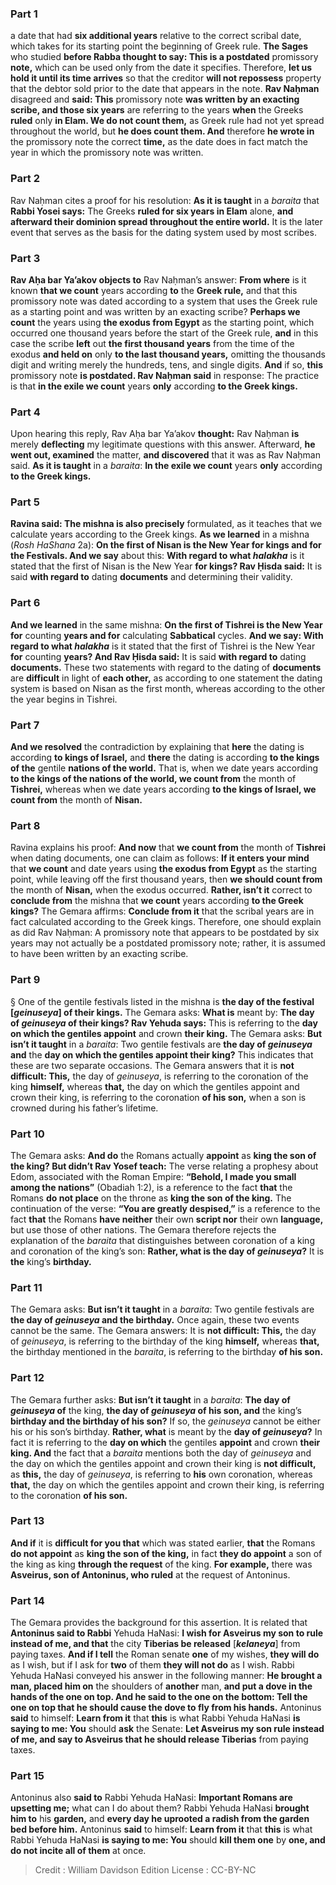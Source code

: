 
### Part 1
a date that had <b>six additional years</b> relative to the correct scribal date, which takes for its starting point the beginning of Greek rule. <b>The Sages</b> who studied <b>before Rabba thought to say: This is a postdated</b> promissory <b>note,</b> which can be used only from the date it specifies. Therefore, <b>let us hold it until its time arrives</b> so that the creditor <b>will not repossess</b> property that the debtor sold prior to the date that appears in the note. <b>Rav Naḥman</b> disagreed and <b>said: This</b> promissory note <b>was written by an exacting scribe, and those six years</b> are referring to the years <b>when</b> the Greeks <b>ruled</b> only <b>in Elam. We do not count them,</b> as Greek rule had not yet spread throughout the world, but <b>he does count them. And</b> therefore <b>he wrote in</b> the promissory note the correct <b>time,</b> as the date does in fact match the year in which the promissory note was written.

### Part 2
Rav Naḥman cites a proof for his resolution: <b>As it is taught</b> in a <i>baraita</i> that <b>Rabbi Yosei says:</b> The Greeks <b>ruled for six years in Elam</b> alone, <b>and afterward their dominion spread throughout the entire world.</b> It is the later event that serves as the basis for the dating system used by most scribes.

### Part 3
<b>Rav Aḥa bar Ya’akov objects to</b> Rav Naḥman’s answer: <b>From where</b> is it known <b>that we count</b> years according <b>to</b> the <b>Greek rule,</b> and that this promissory note was dated according to a system that uses the Greek rule as a starting point and was written by an exacting scribe? <b>Perhaps we count</b> the years using <b>the exodus from Egypt</b> as the starting point, which occurred one thousand years before the start of the Greek rule, <b>and</b> in this case the scribe <b>left</b> out <b>the first thousand years</b> from the time of the exodus <b>and held on</b> only <b>to the last thousand years,</b> omitting the thousands digit and writing merely the hundreds, tens, and single digits. <b>And</b> if so, <b>this</b> promissory note <b>is postdated. Rav Naḥman said</b> in response: The practice is that <b>in the exile we count</b> years <b>only</b> according <b>to the Greek kings.</b>

### Part 4
Upon hearing this reply, Rav Aḥa bar Ya’akov <b>thought:</b> Rav Naḥman <b>is</b> merely <b>deflecting</b> my legitimate questions with this answer. Afterward, <b>he went out, examined</b> the matter, <b>and discovered</b> that it was as Rav Naḥman said. <b>As it is taught</b> in a <i>baraita</i>: <b>In the exile we count</b> years <b>only</b> according <b>to the Greek kings.</b>

### Part 5
<b>Ravina said: The mishna is also precisely</b> formulated, as it teaches that we calculate years according to the Greek kings. <b>As we learned</b> in a mishna (<i>Rosh HaShana</i> 2a): <b>On the first of Nisan is the New Year for kings and for the Festivals. And we say</b> about this: <b>With regard to what <i>halakha</i></b> is it stated that the first of Nisan is the New Year <b>for kings? Rav Ḥisda said:</b> It is said <b>with regard to</b> dating <b>documents</b> and determining their validity.

### Part 6
<b>And we learned</b> in the same mishna: <b>On the first of Tishrei is the New Year for</b> counting <b>years and for</b> calculating <b>Sabbatical</b> cycles. <b>And we say: With regard to what <i>halakha</i></b> is it stated that the first of Tishrei is the New Year <b>for</b> counting <b>years? And Rav Ḥisda said:</b> It is said <b>with regard to</b> dating <b>documents.</b> These two statements with regard to the dating of <b>documents</b> are <b>difficult</b> in light of <b>each other,</b> as according to one statement the dating system is based on Nisan as the first month, whereas according to the other the year begins in Tishrei.

### Part 7
<b>And we resolved</b> the contradiction by explaining that <b>here</b> the dating is according <b>to kings of Israel,</b> and <b>there</b> the dating is according <b>to the kings of the</b> gentile <b>nations of the world.</b> That is, when we date years according <b>to the kings of the nations of the world, we count from</b> the month of <b>Tishrei,</b> whereas when we date years according <b>to the kings of Israel, we count from</b> the month of <b>Nisan.</b>

### Part 8
Ravina explains his proof: <b>And now</b> that <b>we count from</b> the month of <b>Tishrei</b> when dating documents, one can claim as follows: <b>If it enters your mind</b> that <b>we count</b> and date years using <b>the exodus from Egypt</b> as the starting point, while leaving off the first thousand years, then <b>we should count from</b> the month of <b>Nisan,</b> when the exodus occurred. <b>Rather, isn’t it</b> correct to <b>conclude from</b> the mishna that <b>we count</b> years according <b>to the Greek kings?</b> The Gemara affirms: <b>Conclude from it</b> that the scribal years are in fact calculated according to the Greek kings. Therefore, one should explain as did Rav Naḥman: A promissory note that appears to be postdated by six years may not actually be a postdated promissory note; rather, it is assumed to have been written by an exacting scribe.

### Part 9
§ One of the gentile festivals listed in the mishna is <b>the day of the festival [<i>geinuseya</i>] of their kings.</b> The Gemara asks: <b>What is</b> meant by: <b>The day of <i>geinuseya</i> of their kings? Rav Yehuda says:</b> This is referring to the <b>day on which the gentiles appoint</b> and crown <b>their king.</b> The Gemara asks: <b>But isn’t it taught</b> in a <i>baraita</i>: Two gentile festivals are <b>the day of <i>geinuseya</i> and</b> the <b>day on which the gentiles appoint their king?</b> This indicates that these are two separate occasions. The Gemara answers that it is <b>not difficult: This,</b> the day of <i>geinuseya</i>, is referring to the coronation of the king <b>himself,</b> whereas <b>that,</b> the day on which the gentiles appoint and crown their king, is referring to the coronation <b>of his son,</b> when a son is crowned during his father’s lifetime.

### Part 10
The Gemara asks: <b>And do</b> the Romans actually <b>appoint</b> as <b>king the son of the king? But didn’t Rav Yosef teach:</b> The verse relating a prophesy about Edom, associated with the Roman Empire: <b>“Behold, I made you small among the nations”</b> (Obadiah 1:2), is a reference to the fact <b>that</b> the Romans <b>do not place</b> on the throne as <b>king the son of the king.</b> The continuation of the verse: <b>“You are greatly despised,”</b> is a reference to the fact <b>that</b> the Romans <b>have neither</b> their own <b>script nor</b> their own <b>language,</b> but use those of other nations. The Gemara therefore rejects the explanation of the <i>baraita</i> that distinguishes between coronation of a king and coronation of the king’s son: <b>Rather, what is the day of <i>geinuseya</i>?</b> It is <b>the</b> king’s <b>birthday.</b>

### Part 11
The Gemara asks: <b>But isn’t it taught</b> in a <i>baraita</i>: Two gentile festivals are <b>the day of <i>geinuseya</i> and the birthday.</b> Once again, these two events cannot be the same. The Gemara answers: It is <b>not difficult: This,</b> the day of <i>geinuseya</i>, is referring to the birthday of the king <b>himself,</b> whereas <b>that,</b> the birthday mentioned in the <i>baraita</i>, is referring to the birthday <b>of his son.</b>

### Part 12
The Gemara further asks: <b>But isn’t it taught</b> in a <i>baraita</i>: <b>The day of <i>geinuseya</i> of</b> the king, <b>the day of <i>geinuseya</i> of his son, and</b> the king’s <b>birthday and the birthday of his son?</b> If so, the <i>geinuseya</i> cannot be either his or his son’s birthday. <b>Rather, what</b> is meant by the <b>day of <i>geinuseya</i>?</b> In fact it is referring to the <b>day on which</b> the gentiles <b>appoint</b> and crown <b>their king. And</b> the fact that a <i>baraita</i> mentions both the day of <i>geinuseya</i> and the day on which the gentiles appoint and crown their king is <b>not difficult,</b> as <b>this,</b> the day of <i>geinuseya</i>, is referring to <b>his</b> own coronation, whereas <b>that,</b> the day on which the gentiles appoint and crown their king, is referring to the coronation <b>of his son.</b>

### Part 13
<b>And if</b> it is <b>difficult for you that</b> which was stated earlier, <b>that</b> the Romans <b>do not appoint</b> as <b>king the son of the king,</b> in fact <b>they do appoint</b> a son of the king as king <b>through the request</b> of the king. <b>For example,</b> there was <b>Asveirus, son of Antoninus, who ruled</b> at the request of Antoninus.

### Part 14
The Gemara provides the background for this assertion. It is related that <b>Antoninus said to Rabbi</b> Yehuda HaNasi: <b>I wish for Asveirus my son to rule instead of me, and that</b> the city <b>Tiberias be released</b> [<b><i>kelaneya</i></b>] from paying taxes. <b>And if I tell</b> the Roman senate <b>one</b> of my wishes, <b>they will do</b> as I wish, but if I ask for <b>two</b> of them <b>they will not do</b> as I wish. Rabbi Yehuda HaNasi conveyed his answer in the following manner: <b>He brought a man, placed him on</b> the shoulders of <b>another</b> man, <b>and put a dove in the hands of the one on top. And he said to the one on the bottom: Tell the one on top that he should cause the dove to fly from his hands.</b> Antoninus <b>said</b> to himself: <b>Learn from it</b> that <b>this</b> is what Rabbi Yehuda HaNasi <b>is saying to me: You</b> should <b>ask</b> the Senate: <b>Let Asveirus my son rule instead of me, and say to Asveirus that he should release Tiberias</b> from paying taxes.

### Part 15
Antoninus also <b>said to</b> Rabbi Yehuda HaNasi: <b>Important Romans are upsetting me;</b> what can I do about them? Rabbi Yehuda HaNasi <b>brought him to</b> his <b>garden,</b> and <b>every day he uprooted a radish from the garden bed before him.</b> Antoninus <b>said</b> to himself: <b>Learn from it</b> that <b>this</b> is what Rabbi Yehuda HaNasi <b>is saying to me: You</b> should <b>kill them one</b> by <b>one, and do not incite all of them</b> at once.

>Credit : William Davidson Edition
>License : CC-BY-NC